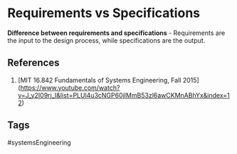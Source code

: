 # Requirements vs Specifications 
 
**Difference between requirements and specifications** - Requirements are the input to the design process, while specifications are the output.

## References
1. [MIT 16.842 Fundamentals of Systems Engineering, Fall 2015] (https://www.youtube.com/watch?v=J_y2I09rj_I&list=PLUl4u3cNGP60jIMmB53zl6awCKMnABhYx&index=12)

## Tags
#systemsEngineering
